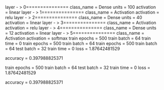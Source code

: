 layer - > 0===============
class_name = Dense
units = 100
activation = linear
layer - > 1===============
class_name = Activation
activation = relu
layer - > 2===============
class_name = Dense
units = 40
activation = linear
layer - > 3===============
class_name = Activation
activation = relu
layer - > 4===============
class_name = Dense
units = 12
activation = linear
layer - > 5===============
class_name = Activation
activation = softmax
train epochs = 500
train batch = 64
train time = 0
train epochs = 500
train batch = 64
train epochs = 500
train batch = 64
test batch = 32
train time = 0
loss = 1.87642481529


accuracy = 0.397988825371

train epochs = 500
train batch = 64
test batch = 32
train time = 0
loss = 1.87642481529


accuracy = 0.397988825371